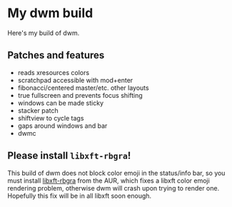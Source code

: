# My dwm build

Here's my build of dwm.

## Patches and features

- reads xresources colors
- scratchpad accessible with mod+enter
- fibonacci/centered master/etc. other layouts
- true fullscreen and prevents focus shifting
- windows can be made sticky
- stacker patch
- shiftview to cycle tags
- gaps around windows and bar
- dwmc

## Please install `libxft-rbgra`!

This build of dwm does not block color emoji in the status/info bar, so you must install [libxft-rbgra](https://aur.archlinux.org/packages/libxft-bgra/) from the AUR, which fixes a libxft color emoji rendering problem, otherwise dwm will crash upon trying to render one. Hopefully this fix will be in all libxft soon enough.
